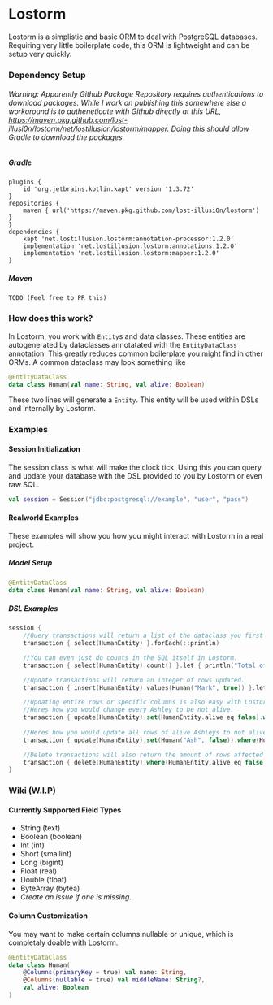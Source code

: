 # Lostorm
Lostorm is a simplistic and basic ORM to deal with PostgreSQL databases. Requiring very little boilerplate code, this ORM is lightweight and can be setup very quickly.
### Dependency Setup
###### Warning: Apparently Github Package Repository requires authentications to download packages. While I work on publishing this somewhere else a workaround is to autheneticate with Github directly at this URL, https://maven.pkg.github.com/lost-illusi0n/lostorm/net/lostillusion/lostorm/mapper. Doing this should allow Gradle to download the packages.
##### Gradle
```
plugins {
    id 'org.jetbrains.kotlin.kapt' version '1.3.72'
}
repositories {
    maven { url('https://maven.pkg.github.com/lost-illusi0n/lostorm') }
}
dependencies {
    kapt 'net.lostillusion.lostorm:annotation-processor:1.2.0'
    implementation 'net.lostillusion.lostorm:annotations:1.2.0'
    implementation 'net.lostillusion.lostorm:mapper:1.2.0'
}
```
##### Maven
```
TODO (Feel free to PR this)
```
### How does this work?
In Lostorm, you work with ``Entity``s and data classes. These entities are autogenerated by dataclasses annotatated with the ``EntityDataClass`` annotation. This greatly reduces common boilerplate you might find in other ORMs. A common dataclass may look something like
```kotlin
@EntityDataClass
data class Human(val name: String, val alive: Boolean)
```
These two lines will generate a ``Entity``. This entity will be used within DSLs and internally by Lostorm.
### Examples
#### Session Initialization
The session class is what will make the clock tick. Using this you can query and update your database with the DSL provided to you by Lostorm or even raw SQL.
```kotlin
val session = Session("jdbc:postgresql://example", "user", "pass")
```
#### Realworld Examples
These examples will show you how you might interact with Lostorm in a real project.
##### Model Setup
```kotlin
@EntityDataClass
data class Human(val name: String, val alive: Boolean)
```
##### DSL Examples
```kotlin
session {
    //Query transactions will return a list of the dataclass you first made, making it easy to work with the results.
    transaction { select(HumanEntity) }.forEach(::println)

    //You can even just do counts in the SQL itself in Lostorm.
    transaction { select(HumanEntity).count() }.let { println("Total of $it humans!") }

    //Update transactions will return an integer of rows updated.
    transaction { insert(HumanEntity).values(Human("Mark", true)) }.let { println("Inserted $it rows!")}

    //Updating entire rows or specific columns is also easy with Lostorm.
    //Heres how you would change every Ashley to be not alive.
    transaction { update(HumanEntity).set(HumanEntity.alive eq false).where(HumanEntity.name eq "Ashley") }.let { println("$it Ashley(s) are now dead!") }
    
    //Heres how you would update all rows of alive Ashleys to not alive Ashs
    transaction { update(HumanEntity).set(Human("Ash", false)).where(Human("Ashley", true)) }

    //Delete transactions will also return the amount of rows affected
    transaction { delete(HumanEntity).where(HumanEntity.alive eq false) }.let { println("$it rows deleted!") }
}
```
### Wiki (W.I.P)
#### Currently Supported Field Types
- String (text)
- Boolean (boolean)
- Int (int)
- Short (smallint)
- Long (bigint)
- Float (real)
- Double (float)
- ByteArray (bytea)
- *Create an issue if one is missing.*
#### Column Customization
You may want to make certain columns nullable or unique, which is completaly doable with Lostorm.
```kotlin
@EntityDataClass
data class Human(
    @Columns(primaryKey = true) val name: String, 
    @Columns(nullable = true) val middleName: String?, 
    val alive: Boolean
)
```
